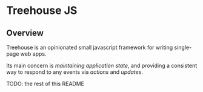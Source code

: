 # Treehouse JS

## Overview
Treehouse is an opinionated small javascript framework for writing single-page web apps.

Its main concern is *maintaining application state*, and providing a consistent way to respond to any events via *actions* and *updates*.

TODO: the rest of this README

